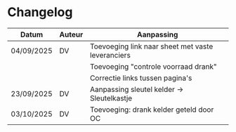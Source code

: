 # Changelog

| Datum      | Auteur | Aanpassing                                        |
| ---------- | ------ | ------------------------------------------------- |
| 04/09/2025 | DV     | Toevoeging link naar sheet met vaste leveranciers |
|            |        | Toevoeging "controle voorraad drank"              |
|            |        | Correctie links tussen pagina's                   |
| 23/09/2025 | DV     | Aanpassing sleutel kelder -> Sleutelkastje        |
| 03/10/2025 | DV     | Toevoeging: drank kelder geteld door OC           |
